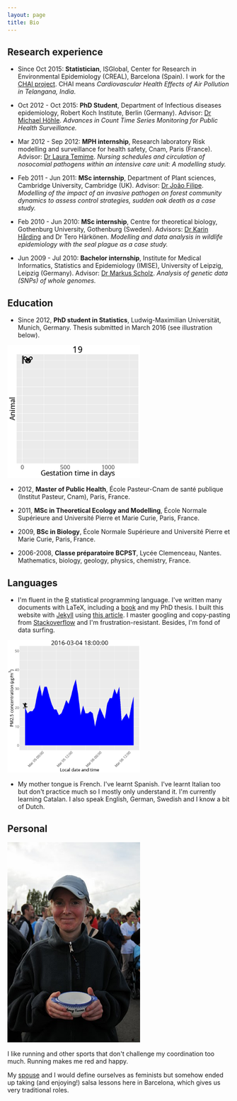 ```yaml
---
layout: page
title: Bio
---
```


## Research experience

* Since Oct 2015: __Statistician__, ISGlobal, Center for Research in Environmental Epidemiology (CREAL), Barcelona (Spain). I work for the [CHAI project](http://www.chaiproject.org/). CHAI means _Cardiovascular Health Effects of Air Pollution in Telangana, India_.

* Oct 2012 - Oct 2015: __PhD Student__, Department of Infectious diseases epidemiology, Robert Koch Institute, Berlin (Germany). Advisor: [Dr Michael Höhle](http://staff.math.su.se/hoehle/). 
_Advances in Count Time Series Monitoring for Public Health Surveillance._

* Mar 2012 - Sep 2012: __MPH internship__, Research laboratory Risk modelling and surveillance for health safety, Cnam, Paris (France). Advisor: [Dr Laura Temime](https://www.researchgate.net/profile/Laura_Temime). _Nursing schedules and circulation of nosocomial pathogens within an intensive care unit: A modelling study._

* Feb 2011 - Jun 2011: __MSc internship__, Department of Plant sciences, Cambridge University, Cambridge (UK). Advisor: [Dr João Filipe](https://www.researchgate.net/profile/Joao_Filipe2). _Modelling of the impact of an invasive pathogen on forest community dynamics to assess control strategies, sudden oak death as a case study._

* Feb 2010 - Jun 2010: __MSc internship__, Centre for theoretical biology, Gothenburg University, Gothenburg (Sweden). Advisors: [Dr Karin Hårding](https://www.researchgate.net/profile/Karin_Harding) and Dr Tero Härkönen. 
_Modelling and data analysis in wildlife epidemiology with the seal plague as a case study._

* Jun 2009 - Jul 2010: __Bachelor internship__, Institute for Medical Informatics, Statistics and Epidemiology (IMISE), University of Leipzig, Leipzig (Germany). Advisor: [Dr Markus Scholz](http://www.imise.uni-leipzig.de/Mitarbeiter/Markus.Scholz.jsp). _Analysis of genetic data (SNPs) of whole genomes._

## Education

* Since 2012, __PhD student in Statistics__, Ludwig-Maximilian Universität, Munich, Germany. Thesis submitted in March 2016 (see illustration below).

<img src="/assets/gestation.gif" alt="gestation" width="300">

* 2012, __Master of Public Health__, École Pasteur-Cnam de santé publique (Institut Pasteur, Cnam), Paris, France.

* 2011, __MSc in Theoretical Ecology and Modelling__, École Normale Supérieure and Université Pierre et Marie Curie, Paris, France.

* 2009, __BSc in Biology__, École Normale Supérieure and Université Pierre et Marie Curie, Paris, France.

* 2006-2008, __Classe préparatoire BCPST__, Lycée Clemenceau, Nantes. Mathematics, biology, geology, physics, chemistry, France. 

## Languages

* I'm fluent in the [R](https://www.r-project.org/) statistical programming language. I've written many documents with LaTeX, including a [book](http://www.editions-ellipses.fr/product_info.php?products_id=7159) and my PhD thesis. I built this website with [Jekyll](https://jekyllrb.com/) using [this article](http://www.njtierney.com/jekyll/2015/11/11/how-i-built-my-site/). I master googling and copy-pasting from [Stackoverflow](http://stackoverflow.com/) and I'm frustration-resistant. Besides, I'm fond of data surfing.

<img src="/assets/video.gif" alt="video" width="300">

* My mother tongue is French. I've learnt Spanish. I've learnt Italian too but don't practice much so I mostly only understand it. I'm currently learning Catalan. I also speak English, German, Swedish and I know a bit of Dutch.  

## Personal

<img src="/assets/aurayvannes.PNG" alt="gestation" width="300">

I like running and other sports that don't challenge my coordination too much. Running makes me red and happy.

My [spouse](http://dacornu.github.io/) and I would define ourselves as feminists but somehow ended up taking (and enjoying!) salsa lessons here in Barcelona, which gives us very traditional roles. 

